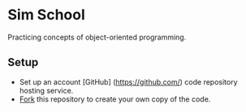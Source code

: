# Sim School 

Practicing concepts of object-oriented programming.

## Setup

* Set up an account [GitHub] (https://github.com/) code repository hosting service.
* [Fork](https://help.github.com/articles/fork-a-repo/) this repository to create your own copy of the code.

